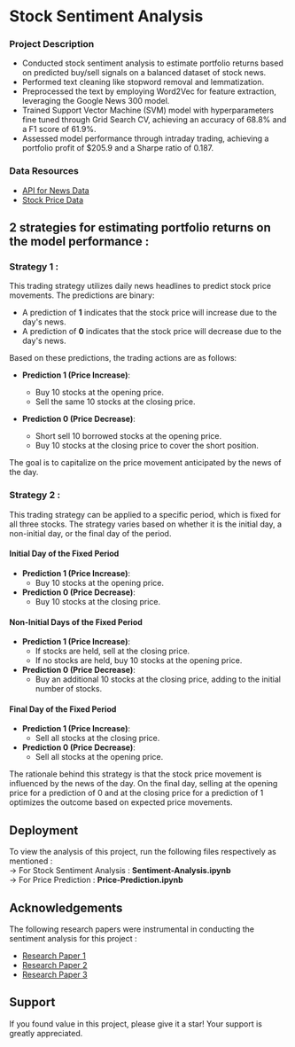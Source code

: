 
# Stock Sentiment Analysis 
### Project Description
- Conducted stock sentiment analysis to estimate portfolio returns based on predicted buy/sell signals on a balanced dataset of stock news.
- Performed text cleaning like stopword removal and lemmatization.
- Preprocessed the text by employing Word2Vec for feature extraction, leveraging the Google News 300 model.
- Trained Support Vector Machine (SVM) model with hyperparameters fine tuned through Grid Search CV, achieving an accuracy of 68.8% and a F1 score of 61.9%.
- Assessed model performance through intraday trading, achieving a portfolio profit of $205.9 and a Sharpe ratio of 0.187.
  
### Data Resources
 - [API for News Data](https://polygon.io/docs/stocks/get_v2_reference_news)
 - [Stock Price Data](https://finance.yahoo.com/quote/AAPL/history/)

## 2 strategies for estimating portfolio returns on the model performance :   

### Strategy 1 :  

This trading strategy utilizes daily news headlines to predict stock price movements. The predictions are binary:

- A prediction of **1** indicates that the stock price will increase due to the day's news.
- A prediction of **0** indicates that the stock price will decrease due to the day's news.

Based on these predictions, the trading actions are as follows:

- **Prediction 1 (Price Increase)**: 
  - Buy 10 stocks at the opening price.
  - Sell the same 10 stocks at the closing price.
  
- **Prediction 0 (Price Decrease)**: 
  - Short sell 10 borrowed stocks at the opening price.
  - Buy 10 stocks at the closing price to cover the short position.

The goal is to capitalize on the price movement anticipated by the news of the day. 

### Strategy 2 :  


This trading strategy can be applied to a specific period, which is fixed for all three stocks. The strategy varies based on whether it is the initial day, a non-initial day, or the final day of the period.

#### Initial Day of the Fixed Period
- **Prediction 1 (Price Increase)**: 
  - Buy 10 stocks at the opening price.
- **Prediction 0 (Price Decrease)**:
  - Buy 10 stocks at the closing price.

#### Non-Initial Days of the Fixed Period
- **Prediction 1 (Price Increase)**: 
  - If stocks are held, sell at the closing price.
  - If no stocks are held, buy 10 stocks at the opening price.
- **Prediction 0 (Price Decrease)**:
  - Buy an additional 10 stocks at the closing price, adding to the initial number of stocks.

#### Final Day of the Fixed Period
- **Prediction 1 (Price Increase)**:
  - Sell all stocks at the closing price.
- **Prediction 0 (Price Decrease)**:
  - Sell all stocks at the opening price.

The rationale behind this strategy is that the stock price movement is influenced by the news of the day. On the final day, selling at the opening price for a prediction of 0 and at the closing price for a prediction of 1 optimizes the outcome based on expected price movements.








## Deployment

To view the analysis of this project, run the following files respectively as mentioned :  
-> For Stock Sentiment Analysis : **Sentiment-Analysis.ipynb**  
-> For Price Prediction : **Price-Prediction.ipynb**



## Acknowledgements
The following research papers were instrumental in conducting the sentiment analysis for this project :   
 - [Research Paper 1](https://www.ncbi.nlm.nih.gov/pmc/articles/PMC10403218/pdf/peerj-cs-09-1293.pdf)
 - [Research Paper 2](https://www.scirp.org/pdf/jdaip_2020111613521357.pdf)
 - [Research Paper 3](https://www.ncbi.nlm.nih.gov/pmc/articles/PMC10128930/pdf/pone.0284695.pdf)

##  Support

If you found value in this project, please give it a star! Your support is greatly appreciated.


